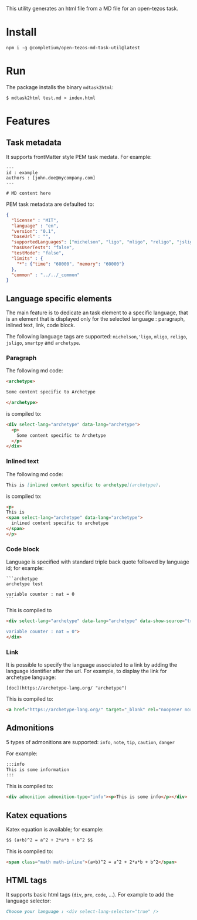 This utility generates an html file from a MD file for an open-tezos task.

# Install

```
npm i -g @completium/open-tezos-md-task-util@latest
```

# Run

The package installs the binary `mdtask2html`:

```
$ mdtask2html test.md > index.html
```

# Features

## Task metadata

It supports frontMatter style PEM task medata. For example:

```
---
id : example
authors : [john.doe@mycompany.com]
---

# MD content here

```

PEM task metadata are defaulted to:
```json
{
  "license" : "MIT",
  "language" : "en",
  "version": "0.1",
  "baseUrl" : "",
  "supportedLanguages": ["michelson", "ligo", "mligo", "religo", "jsligo", "smartpy", "archetype"],
  "hasUserTests": "false",
  "testMode": "false",
  "limits" : {
    "*": {"time": "60000", "memory": "60000"}
  },
  "common" : "../../_common"
}
```

## Language specific elements

The main feature is to dedicate an task element to a specific language, that is an element that is displayed only for the selected language : paragraph, inlined text, link, code block.

The following language tags are supported: `michelson`,`'ligo`, `mligo`, `religo`, `jsligo`, `smartpy` and `archetype`.

### Paragraph

The following md code:

```md
<archetype>

Some content specific to Archetype

</archetype>
```

is compiled to:

```html
<div select-lang="archetype" data-lang="archetype">
  <p>
    Some content specific to Archetype
  </p>
</div>
```

### Inlined text

The following md code:

```md
This is [inlined content specific to archetype](archetype).
```

is compiled to:

```html
<p>
This is
<span select-lang="archetype" data-lang="archetype">
  inlined content specific to archetype
</span>
</p>
```

### Code block

Language is specified with standard triple back quote followed by language id; for example:

    ```archetype
    archetype test

    variable counter : nat = 0
    ```

This is compiled to

```html
<div select-lang="archetype" data-lang="archetype" data-show-source="true" data-code="archetype test

variable counter : nat = 0">
</div>
```

### Link

It is possible to specify the language associated to a link by adding the language identifier after the url. For example, to display the link for archetype language:

    [doc](https://archetype-lang.org/ "archetype")

This is compiled to:

```html
<a href="https://archetype-lang.org/" target="_blank" rel="noopener noreferrer" select-lang="archetype" data-lang="archetype">doc</a>
```

## Admonitions

5 types of admonitions are supported: `info`, `note`, `tip`, `caution`, `danger`

For example:

```md
:::info
This is some information
:::
```

This is compiled to:
```html
<div admonition admonition-type="info"><p>This is some info</p></div>
```

## Katex equations

Katex equation is available; for example:

```md
$$ (a+b)^2 = a^2 + 2*a*b + b^2 $$
```

This is compiled to:
```html
<span class="math math-inline">(a+b)^2 = a^2 + 2*a*b + b^2</span>
```

## HTML tags

It supports basic html tags (`div`, `pre`, `code`, ...). For example to add the language selector:

```md
Choose your language : <div select-lang-selector="true" />
```


